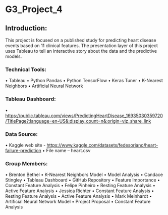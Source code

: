 # G3_Project_4

## Introduction:
This project is focused on a published study for predicting heart disease events based on 11 clinical features. The presentation layer of this project uses Tableau to tell an interactive story about the data and the predictive models.


### Technical Tools:
•	Tableau
•	Python Pandas
•	Python TensorFlow
•	Keras Tuner
•	K-Nearest Neighbors
•	Artificial Neural Network


### Tableau Dashboard:
•	https://public.tableau.com/views/PredictingHeartDisease_16935030359720/TitlePage?:language=en-US&:display_count=n&:origin=viz_share_link


### Data Source:
•	Kaggle web site - https://www.kaggle.com/datasets/fedesoriano/heart-failure-prediction
•	File name – heart.csv


### Group Members:
•	Brenton Bethel
    •	K-Nearest Neighbors Model
    •	Model Analysis
•	Candace Stingley
    •	Tableau Dashboard
    •	GitHub Repository
    •	Feature Importance
    •	Constant Feature Analysis
•	Felipe Pinheiro
    •	Resting Feature Analysis
    •	Active Feature Analysis
•	Jessica Richter
    •	Constant Feature Analysis 
    •	Resting Feature Analysis 
    •	Active Feature Analysis
•	Mark Meinhardt
    •	Artificial Neural Network Model
    •	Project Proposal
    •	Constant Feature Analysis
